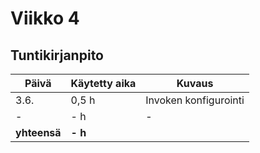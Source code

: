 # Viikko 4

## Tuntikirjanpito 
| **Päivä** | **Käytetty aika** | **Kuvaus** |
| ----------| ----------------- | ---------- |
| 3.6.| 0,5 h | Invoken konfigurointi |
| - | - h | - |
| **yhteensä** | **- h** |
